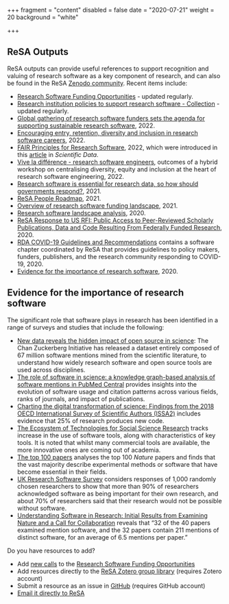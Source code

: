 +++
fragment = "content"
disabled = false
date = "2020-07-21"
weight = 20
background = "white"

+++

## ReSA Outputs

ReSA outputs can provide useful references to support recognition and valuing of research software as a key component of research, and can also be found in the ReSA [Zenodo community](https://zenodo.org/communities/resa/?page=1&size=20). Recent items include:

* [Research Software Funding Opportunities](https://www.researchsoft.org/funding-opportunities/) - updated regularly.
* [Research institution policies to support research software -  Collection](https://docs.google.com/spreadsheets/d/1YgXG1eSrby8e5wzqYOiOZW6KmJtR-wdBTrjr1_aMtF4/edit#gid=0) - updated regularly.
* [Global gathering of research software funders sets the agenda for supporting sustainable research software](https://zenodo.org/record/7384410), 2022.
* [Encouraging entry, retention, diversity and inclusion in research software careers](https://www.researchsoft.org/blog/2022-09/), 2022.
* [FAIR Principles for Research Software](https://rd-alliance.org/group/fair-research-software-fair4rs-wg/outcomes/fair-principles-research-software-fair4rs-0), 2022, which were introduced in this [article](https://www.nature.com/articles/s41597-022-01710-x) in *Scientific Data*.
* [Vive la différence - research software engineers](https://www.researchsoft.org/blog/2022-07/), outcomes of a hybrid workshop on centralising diversity, equity and inclusion at the heart of research software engineering, 2022.
* [Research software is essential for research data, so how should governments respond?](https://www.researchsoft.org/blog/2021-12/), 2021.
* [ReSA People Roadmap](https://www.researchsoft.org/documents/people-roadmap.pdf), 2021.
* [Overview of research software funding landscape](https://www.researchsoft.org/blog/2022-02-24/), 2021.
* [Research software landscape analysis](https://doi.org/10.5281/zenodo.3699950), 2020.
* [ReSA Response to US RFI: Public Access to Peer-Reviewed Scholarly Publications, Data and Code Resulting From Federally Funded Research](https://doi.org/10.5281/zenodo.3828148), 2020.
* [RDA COVID-19 Guidelines and Recommendations](https://doi.org/10.15497/rda00052) contains a software chapter coordinated by ReSA that provides guidelines to policy makers, funders, publishers, and the research community responding to COVID-19, 2020.
* [Evidence for the importance of research software](https://zenodo.org/record/3884311#.YeV3C1hBzJw), 2020.

## Evidence for the importance of research software

The significant role that software plays in research has been identified in a range of surveys and studies that include the following:

* [New data reveals the hidden impact of open source in science](https://medium.com/czi-technology/new-data-reveals-the-hidden-impact-of-open-source-in-science-11cc4a16fea2): The Chan Zuckerberg Initiative has released a dataset entirely composed of 67 million software mentions mined from the scientific literature, to understand how widely research software and open source tools are used across disciplines.
* [The role of software in science: a knowledge graph-based analysis of software mentions in PubMed Central](https://doi.org/10.7717/peerj-cs.835) provides insights into the evolution of software usage and citation patterns across various fields, ranks of journals, and impact of publications.
* [Charting the digital transformation of science: Findings from the 2018 OECD International Survey of Scientific Authors (ISSA2)](https://www.oecd-ilibrary.org/science-and-technology/charting-the-digital-transformation-of-science_1b06c47c-en) includes evidence that 25% of research produces new code.
* [The Ecosystem of Technologies for Social Science Research](https://uk.sagepub.com/en-gb/eur/technologies-for-social-science-research) tracks increase in the use of software tools, along with characteristics of key tools. It is noted that whilst many commercial tools are available, the more innovative ones are coming out of academia.
* [The top 100 papers](https://www.nature.com/articles/514550a) analyses the top 100 _Nature_ papers and finds that the vast majority describe experimental methods or software that have become essential in their fields.
* [UK Research Software Survey](https://doi.org/10.5281/zenodo.14809) considers responses of 1,000 randomly chosen researchers to show that more than 90% of researchers acknowledged software as being important for their own research, and about 70% of researchers said that their research would not be possible without software.
* [Understanding Software in Research: Initial Results from Examining Nature and a Call for Collaboration](https://arxiv.org/abs/1706.06527) reveals that “32 of the 40 papers examined mention software, and the 32 papers contain 211 mentions of distinct software, for an average of 6.5 mentions per paper.”

Do you have resources to add?

* Add [new calls](https://forms.gle/r4Jw4swUd1SXigZc9) to the [Research Software Funding Opportunities](https://www.researchsoft.org/funding-opportunities/)
* Add resources directly to the [ReSA Zotero group library](https://www.zotero.org/groups/2400609/resa/library) (requires Zotero account)
* Submit a resource as an issue in [GitHub](https://github.com/researchsoft/Resources/issues/new/choose) (requires GitHub account)
* [Email it directly to ReSA](mailto:info@researchsoft.org)
